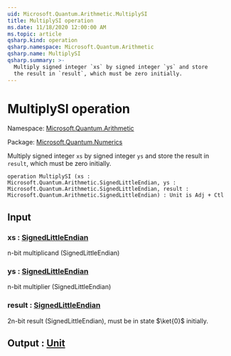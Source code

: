 ```yaml
---
uid: Microsoft.Quantum.Arithmetic.MultiplySI
title: MultiplySI operation
ms.date: 11/18/2020 12:00:00 AM
ms.topic: article
qsharp.kind: operation
qsharp.namespace: Microsoft.Quantum.Arithmetic
qsharp.name: MultiplySI
qsharp.summary: >-
  Multiply signed integer `xs` by signed integer `ys` and store
  the result in `result`, which must be zero initially.
---
```


# MultiplySI operation

Namespace: [Microsoft.Quantum.Arithmetic](xref:Microsoft.Quantum.Arithmetic)

Package: [Microsoft.Quantum.Numerics](https://nuget.org/packages/Microsoft.Quantum.Numerics)


Multiply signed integer `xs` by signed integer `ys` and storethe result in `result`, which must be zero initially.

```qsharp
operation MultiplySI (xs : Microsoft.Quantum.Arithmetic.SignedLittleEndian, ys : Microsoft.Quantum.Arithmetic.SignedLittleEndian, result : Microsoft.Quantum.Arithmetic.SignedLittleEndian) : Unit is Adj + Ctl
```


## Input

### xs : [SignedLittleEndian](xref:Microsoft.Quantum.Arithmetic.SignedLittleEndian)

n-bit multiplicand (SignedLittleEndian)


### ys : [SignedLittleEndian](xref:Microsoft.Quantum.Arithmetic.SignedLittleEndian)

n-bit multiplier (SignedLittleEndian)


### result : [SignedLittleEndian](xref:Microsoft.Quantum.Arithmetic.SignedLittleEndian)

2n-bit result (SignedLittleEndian), must be in state $\ket{0}$initially.



## Output : [Unit](xref:microsoft.quantum.lang-ref.unit)

